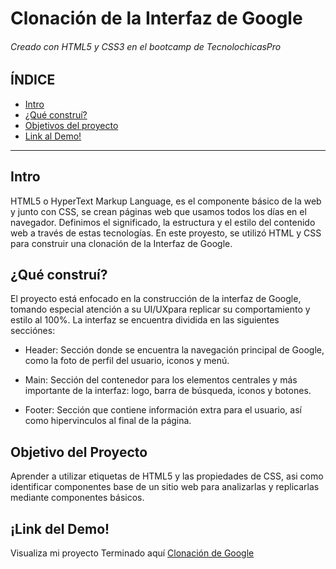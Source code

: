 # Clonación de la Interfaz de Google 
###### Creado con HTML5 y CSS3 en el bootcamp de TecnolochicasPro

## ÍNDICE
* [Intro]()
* [¿Qué construí?]()
* [Objetivos del proyecto]()
* [Link al Demo!]()

***
## Intro
HTML5 o HyperText Markup Language, es el componente básico de la web y junto con CSS, se crean páginas web que usamos todos los días en el navegador. Definimos el significado, la estructura y el estilo del contenido web a través de estas tecnologías.
En este proyesto, se utilizó HTML y CSS para construir una clonación de la Interfaz de Google.

## ¿Qué construí?
El proyecto está enfocado en la construcción de la interfaz de Google, tomando especial atención a su UI/UXpara replicar su comportamiento y estilo al 100%. La interfaz se encuentra dividida en las siguientes secciónes:

* Header: Sección donde se encuentra la navegación principal de Google, como la foto de perfil del usuario, iconos y menú.

* Main: Sección del contenedor para los elementos centrales y más importante de la interfaz: logo, barra de búsqueda, iconos y botones.

* Footer: Sección que contiene información extra para el usuario, así como hipervinculos al final de la página.

## Objetivo del Proyecto
Aprender a utilizar etiquetas de HTML5 y las propiedades de CSS, asi como identificar componentes base de un sitio web para analizarlas y replicarlas mediante componentes básicos.

## ¡Link del Demo!
Visualiza mi proyecto Terminado aquí [Clonación de Google](https://github.com/danygpe99/danygpe99.github.io)
